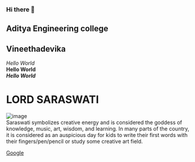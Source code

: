 ### Hi there 👋
## Aditya Engineering college
## Vineethadevika 
*Hello World*<br>
**Hello World**<br>
***Hello World***<br>
# LORD SARASWATI

![image](https://user-images.githubusercontent.com/84488013/142845360-5641c57f-4a16-49c4-9e46-37a95fda9703.png)<br>
Saraswati symbolizes creative energy and is considered the goddess of knowledge, music, art, wisdom, and learning. In many parts of the country, it is considered as an auspicious day for kids to write their first words with their fingers/pen/pencil or study some creative art field.

[Google](www.google.com)
<!--
**vineethadevika/vineethadevika** is a ✨ _special_ ✨ repository because its `README.md` (this file) appears on your GitHub profile.

Here are some ideas to get you started:

- 🔭 I’m currently working on ...
- 🌱 I’m currently learning ...
- 👯 I’m looking to collaborate on ...
- 🤔 I’m looking for help with ...
- 💬 Ask me about ...
- 📫 How to reach me: ...
- 😄 Pronouns: ...
- ⚡ Fun fact: ...
-->
